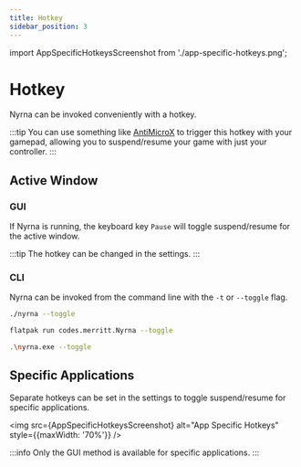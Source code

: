 ```yaml
---
title: Hotkey
sidebar_position: 3
---
```


import AppSpecificHotkeysScreenshot from './app-specific-hotkeys.png';


# Hotkey

Nyrna can be invoked conveniently with a hotkey.

:::tip
You can use something like [AntiMicroX](https://github.com/AntiMicroX/antimicrox/) 
to trigger this hotkey with your gamepad, allowing you to suspend/resume your 
game with just your controller.
:::


## Active Window

### GUI

If Nyrna is running, the keyboard key `Pause` will toggle suspend/resume for the 
active window.

:::tip
The hotkey can be changed in the settings.
:::

### CLI

Nyrna can be invoked from the command line with the `-t` or `--toggle` flag.

```bash title="Linux"
./nyrna --toggle
```

```bash title="Linux Flatpak"
flatpak run codes.merritt.Nyrna --toggle
```

```bash title="Windows"
.\nyrna.exe --toggle
```


## Specific Applications

Separate hotkeys can be set in the settings to toggle suspend/resume for 
specific applications.

<img src={AppSpecificHotkeysScreenshot} alt="App Specific Hotkeys" style={{maxWidth: '70%'}} />

:::info
Only the GUI method is available for specific applications.
:::
